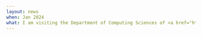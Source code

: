 ```yaml
---
layout: news
when: Jan 2024
what: I am visiting the Department of Computing Sciences of <a href="https://cs.unibocconi.eu/" target="_blanck">Bocconi University</a> thanks to the <a href="https://www.turing.ac.uk/work-turing/uk-italy-trustworthy-ai-visiting-researcher-programme" target="_blanck">UK-Italy Trustworthy AI Visiting Researcher Programme</a>.
---
```

